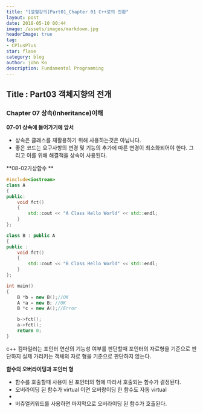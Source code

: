 ```yaml
---
title: "[열혈강의]Part01_Chapter 01 C++로의 전환"
layout: post
date: 2018-05-10 00:44
image: /assets/images/markdown.jpg
headerImage: true
tag:
- CPlusPlus
star: flase
category: blog
author: john Ko
description: Fundamental Programming
---
```

## Title : Part03 객체지향의 전개

### Chapter 07 상속(Inheritance)이해 

**07-01 상속에 들어가기에 앞서**

* 상속은 클래스를 재활용하기 위해 사용하는것은 아닙니다.
* 좋은 코드는 요구사항의 변경 및 기능의 추가에 따른 변경이 최소화되어야 한다. 그리고 이를 위해 해결책을 상속이 사용된다.



**08-02가상함수 **

```c++
#include<iostream>
class A
{
public: 
	void fct()
	{
		std::cout << "A Class Hello World" << std::endl;
	}
};

class B : public A
{
public : 
	void fct()
	{
		std::cout << "B Class Hello World" << std::endl;
	}
};

int main()
{
	B *b = new B();//OK
	A *a = new B; //OK
	B *c = new A();//Error

	b->fct();
	a->fct();
	return 0;
}
```

c++ 컴파일러는 포인터 연산의 기능성 여부를 판단할때 포인터의 자료형을 기준으로 판단하지 실제 가리키는 객체의 자료 형을 기준으로 판단하지 않는다.

**함수의 오버라이딩과 포인터 형**

* 함수를 호출할때 사용이 된 포인터의 형에 따라서 호출되는 함수가 결정된다.
* 오버라이딩 된 함수가 virtual 이면 오버랑이딩 한 함수도 자동 virtual
* 
* 버츄얼키워드를 사용하면 마지막으로 오버라이딩 된 함수가 호출된다.